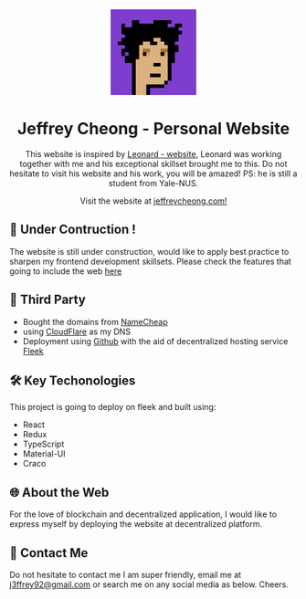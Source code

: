 <div align="center">
  <a href='https://polygonscan.com/token/0x320f537da591da33dd1a04dcb062434e3d176d3e?a=145'><img alt="Logo" src="./src/assets/image/polypunk-145.png" width="150" /></a>
</div>
<h1 align="center">
  Jeffrey Cheong - Personal Website 
</h1>
<p align="center">
  This website is inspired by <a href="https://www.leonardtng.com/" target="_blank">Leonard - website</a>, Leonard was working together with me and his exceptional skillset brought me to this. Do not hesitate to visit his website and his work, you will be amazed! PS: he is still a student from Yale-NUS.
</p>
<p align="center">
  Visit the website at <a href="https://www.jeffreycheong.com/" target="_blank">jeffreycheong.com!</a>
</p>

## 🚧  Under Contruction !
The website is still under construction, would like to apply best practice to sharpen my frontend development skillsets. Please check the features that going to include the web [here](https://github.com/JeffreyCheong/my-profile/projects/1)

## 🔑 Third Party
- Bought the domains from [NameCheap](https://www.namecheap.com/)
- using [CloudFlare](https://www.cloudflare.com/en-gb/) as my DNS
- Deployment using [Github](https://github.com/) with the aid of decentralized hosting service [Fleek](https://fleek.co/)

## 🛠️  Key Techonologies
This project is going to deploy on fleek and built using:

- React
- Redux
- TypeScript
- Material-UI
- Craco

## 🌐 About the Web
For the love of blockchain and decentralized application, I would like to express myself by deploying the website at decentralized platform. 


## 📧 Contact Me
Do not hesitate to contact me I am super friendly, email me at <a href="mailto:j3ffrey92@gmail.com">j3ffrey92@gmail.com</a> or search me on any social media as below. Cheers.
